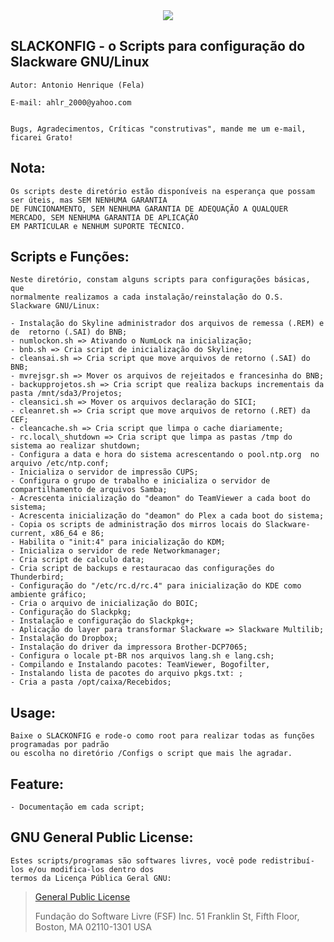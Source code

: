 
<div align="center"><img src="https://github.com/ahlrodrigues/slackonfig/blob/master/Imgs/Slackware1.png"></div> 




**SLACKONFIG** - o Scripts para configuração do Slackware GNU/Linux
--------------


```
Autor: Antonio Henrique (Fela)

E-mail: ahlr_2000@yahoo.com


Bugs, Agradecimentos, Críticas "construtivas", mande me um e-mail, ficarei Grato!
```


**Nota:**
----------
```
Os scripts deste diretório estão disponíveis na esperança que possam ser úteis, mas SEM NENHUMA GARANTIA
DE FUNCIONAMENTO, SEM NENHUMA GARANTIA DE ADEQUAÇÃO A QUALQUER MERCADO, SEM NENHUMA GARANTIA DE APLICAÇÃO
EM PARTICULAR e NENHUM SUPORTE TÉCNICO.
```


**Scripts e Funções:**
----------------------
```
Neste diretório, constam alguns scripts para configurações básicas, que 
normalmente realizamos a cada instalação/reinstalação do O.S. Slackware GNU/Linux:

- Instalação do Skyline administrador dos arquivos de remessa (.REM) e de  retorno (.SAI) do BNB;
- numlockon.sh => Ativando o NumLock na inicialização;
- bnb.sh => Cria script de inicialização do Skyline; 
- cleansai.sh => Cria script que move arquivos de retorno (.SAI) do BNB;
- mvrejsgr.sh => Mover os arquivos de rejeitados e francesinha do BNB;
- backupprojetos.sh => Cria script que realiza backups incrementais da pasta /mnt/sda3/Projetos;
- cleansici.sh => Mover os arquivos declaração do SICI;
- cleanret.sh => Cria script que move arquivos de retorno (.RET) da CEF;
- cleancache.sh => Cria script que limpa o cache diariamente;
- rc.local\_shutdown => Cria script que limpa as pastas /tmp do sistema ao realizar shutdown;
- Configura a data e hora do sistema acrescentando o pool.ntp.org  no arquivo /etc/ntp.conf;
- Inicializa o servidor de impressão CUPS;
- Configura o grupo de trabalho e inicializa o servidor de compartilhamento de arquivos Samba;
- Acrescenta inicialização do "deamon" do TeamViewer a cada boot do sistema;
- Acrescenta inicialização do "deamon" do Plex a cada boot do sistema;
- Copia os scripts de administração dos mirros locais do Slackware-current, x86_64 e 86;
- Habilita o "init:4" para inicialização do KDM;
- Inicializa o servidor de rede Networkmanager;
- Cria script de calculo data;
- Cria script de backups e restauracao das configurações do Thunderbird;
- Configuração do "/etc/rc.d/rc.4" para inicialização do KDE como ambiente gráfico;
- Cria o arquivo de inicialização do BOIC;
- Configuração do Slackpkg;
- Instalação e configuração do Slackpkg+;
- Aplicação do layer para transformar Slackware => Slackware Multilib;
- Instalação do Dropbox;
- Instalação do driver da impressora Brother-DCP7065;
- Configura o locale pt-BR nos arquivos lang.sh e lang.csh;
- Compilando e Instalando pacotes: TeamViewer, Bogofilter,
- Instalando lista de pacotes do arquivo pkgs.txt: ;
- Cria a pasta /opt/caixa/Recebidos;
```


Usage:
------
```
Baixe o SLACKONFIG e rode-o como root para realizar todas as funções programadas por padrão
ou escolha no diretório /Configs o script que mais lhe agradar.
```


Feature:
--------
```
- Documentação em cada script;
```


**GNU General Public License:**
-------------------------------
```
Estes scripts/programas são softwares livres, você pode redistribuí-los e/ou modifica-los dentro dos
termos da Licença Pública Geral GNU:
```
> [General Public License](https://pt.wikipedia.org/wiki/GNU_General_Public_License)
>
>Fundação do Software Livre (FSF) Inc. 51 Franklin St, Fifth Floor, Boston, MA 02110-1301 USA
